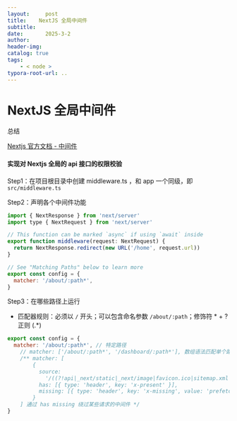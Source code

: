 ```yaml
---
layout:     post
title:    NextJS 全局中间件
subtitle:  
date:       2025-3-2
author:     
header-img: 
catalog: true
tags:
    - < node >
typora-root-url: ..
---
```




# NextJS 全局中间件

总结



[Nextjs 官方文档 - 中间件](https://next.nodejs.cn/docs/app/building-your-application/routing/middleware/)

#### 实现对 Nextjs 全局的 api 接口的权限校验

Step1：在项目根目录中创建 middleware.ts ，和 app 一个同级，即`src/middleware.ts`

Step2：声明各个中间件功能

```js
import { NextResponse } from 'next/server'
import type { NextRequest } from 'next/server'

// This function can be marked `async` if using `await` inside
export function middleware(request: NextRequest) {
  return NextResponse.redirect(new URL('/home', request.url))
}

// See "Matching Paths" below to learn more
export const config = {
  matcher: '/about/:path*',
}
```

Step3：在哪些路径上运行

- 匹配器规则：必须以 `/` 开头；可以包含命名参数 `/about/:path`；修饰符 * + ? 正则 (.*)

```js
export const config = {
  matcher: '/about/:path*', // 特定路径
    // matcher: ['/about/:path*', '/dashboard/:path*'], 数组语法匹配单个路径或多个路径
    /** matcher: [
        {
          source:
            '/((?!api|_next/static|_next/image|favicon.ico|sitemap.xml|robots.txt).*)',
          has: [{ type: 'header', key: 'x-present' }],
          missing: [{ type: 'header', key: 'x-missing', value: 'prefetch' }],
        }
    ] 通过 has missing 绕过某些请求的中间件 */
}
```





